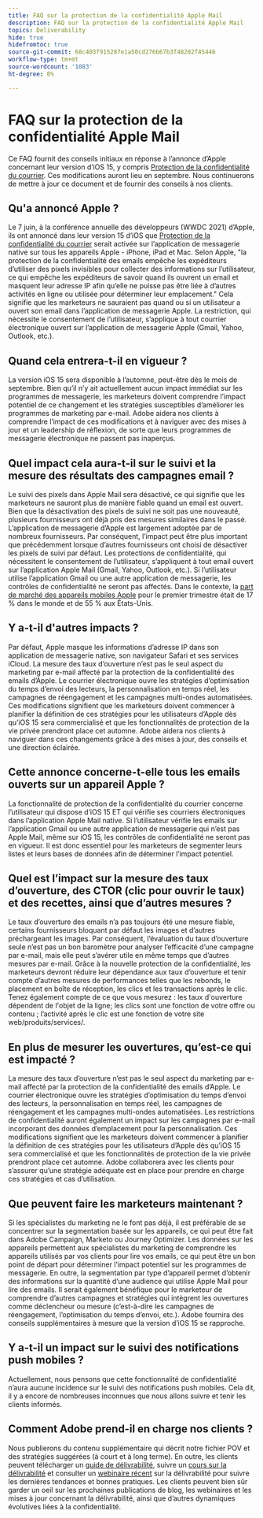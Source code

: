 ```yaml
---
title: FAQ sur la protection de la confidentialité Apple Mail
description: FAQ sur la protection de la confidentialité Apple Mail
topics: Deliverability
hide: true
hidefromtoc: true
source-git-commit: 68c403f915287e1a50cd276b67b3f48202f45446
workflow-type: tm+mt
source-wordcount: '1083'
ht-degree: 0%

---
```


# FAQ sur la protection de la confidentialité Apple Mail

Ce FAQ fournit des conseils initiaux en réponse à l’annonce d’Apple concernant leur version d’iOS 15, y compris [Protection de la confidentialité du courrier](https://www.apple.com/newsroom/2021/06/apple-advances-its-privacy-leadership-with-ios-15-ipados-15-macos-monterey-and-watchos-8/). Ces modifications auront lieu en septembre. Nous continuerons de mettre à jour ce document et de fournir des conseils à nos clients.

## Qu&#39;a annoncé Apple ?

Le 7 juin, à la conférence annuelle des développeurs (WWDC 2021) d’Apple, ils ont annoncé dans leur version 15 d’iOS que [Protection de la confidentialité du courrier](https://www.apple.com/newsroom/2021/06/apple-advances-its-privacy-leadership-with-ios-15-ipados-15-macos-monterey-and-watchos-8/) serait activée sur l’application de messagerie native sur tous les appareils Apple - iPhone, iPad et Mac. Selon Apple, &quot;la protection de la confidentialité des emails empêche les expéditeurs d’utiliser des pixels invisibles pour collecter des informations sur l’utilisateur, ce qui empêche les expéditeurs de savoir quand ils ouvrent un email et masquent leur adresse IP afin qu’elle ne puisse pas être liée à d’autres activités en ligne ou utilisée pour déterminer leur emplacement.&quot; Cela signifie que les marketeurs ne sauraient pas quand ou si un utilisateur a ouvert son email dans l’application de messagerie Apple. La restriction, qui nécessite le consentement de l’utilisateur, s’applique à tout courrier électronique ouvert sur l’application de messagerie Apple (Gmail, Yahoo, Outlook, etc.).

## Quand cela entrera-t-il en vigueur ?

La version iOS 15 sera disponible à l’automne, peut-être dès le mois de septembre. Bien qu’il n’y ait actuellement aucun impact immédiat sur les programmes de messagerie, les marketeurs doivent comprendre l’impact potentiel de ce changement et les stratégies susceptibles d’améliorer les programmes de marketing par e-mail. Adobe aidera nos clients à comprendre l’impact de ces modifications et à naviguer avec des mises à jour et un leadership de réflexion, de sorte que leurs programmes de messagerie électronique ne passent pas inaperçus.

## Quel impact cela aura-t-il sur le suivi et la mesure des résultats des campagnes email ?

Le suivi des pixels dans Apple Mail sera désactivé, ce qui signifie que les marketeurs ne sauront plus de manière fiable quand un email est ouvert. Bien que la désactivation des pixels de suivi ne soit pas une nouveauté, plusieurs fournisseurs ont déjà pris des mesures similaires dans le passé. L’application de messagerie d’Apple est largement adoptée par de nombreux fournisseurs. Par conséquent, l’impact peut être plus important que précédemment lorsque d’autres fournisseurs ont choisi de désactiver les pixels de suivi par défaut. Les protections de confidentialité, qui nécessitent le consentement de l’utilisateur, s’appliquent à tout email ouvert sur l’application Apple Mail (Gmail, Yahoo, Outlook, etc.). Si l’utilisateur utilise l’application Gmail ou une autre application de messagerie, les contrôles de confidentialité ne seront pas affectés. Dans le contexte, la [part de marché des appareils mobiles Apple](https://www.counterpointresearch.com/global-smartphone-share/) pour le premier trimestre était de 17 % dans le monde et de 55 % aux États-Unis.

## Y a-t-il d&#39;autres impacts ?

Par défaut, Apple masque les informations d’adresse IP dans son application de messagerie native, son navigateur Safari et ses services iCloud. La mesure des taux d’ouverture n’est pas le seul aspect du marketing par e-mail affecté par la protection de la confidentialité des emails d’Apple. Le courrier électronique ouvre les stratégies d’optimisation du temps d’envoi des lecteurs, la personnalisation en temps réel, les campagnes de réengagement et les campagnes multi-ondes automatisées. Ces modifications signifient que les marketeurs doivent commencer à planifier la définition de ces stratégies pour les utilisateurs d’Apple dès qu’iOS 15 sera commercialisé et que les fonctionnalités de protection de la vie privée prendront place cet automne. Adobe aidera nos clients à naviguer dans ces changements grâce à des mises à jour, des conseils et une direction éclairée.

## Cette annonce concerne-t-elle tous les emails ouverts sur un appareil Apple ?

La fonctionnalité de protection de la confidentialité du courrier concerne l’utilisateur qui dispose d’iOS 15 ET qui vérifie ses courriers électroniques dans l’application Apple Mail native. Si l’utilisateur vérifie les emails sur l’application Gmail ou une autre application de messagerie qui n’est pas Apple Mail, même sur iOS 15, les contrôles de confidentialité ne seront pas en vigueur. Il est donc essentiel pour les marketeurs de segmenter leurs listes et leurs bases de données afin de déterminer l’impact potentiel.

## Quel est l’impact sur la mesure des taux d’ouverture, des CTOR (clic pour ouvrir le taux) et des recettes, ainsi que d’autres mesures ?

Le taux d’ouverture des emails n’a pas toujours été une mesure fiable, certains fournisseurs bloquant par défaut les images et d’autres préchargeant les images. Par conséquent, l’évaluation du taux d’ouverture seule n’est pas un bon baromètre pour analyser l’efficacité d’une campagne par e-mail, mais elle peut s’avérer utile en même temps que d’autres mesures par e-mail. Grâce à la nouvelle protection de la confidentialité, les marketeurs devront réduire leur dépendance aux taux d’ouverture et tenir compte d’autres mesures de performances telles que les rebonds, le placement en boîte de réception, les clics et les transactions après le clic. Tenez également compte de ce que vous mesurez : les taux d&#39;ouverture dépendent de l&#39;objet de la ligne; les clics sont une fonction de votre offre ou contenu ; l’activité après le clic est une fonction de votre site web/produits/services/.

## En plus de mesurer les ouvertures, qu’est-ce qui est impacté ?

La mesure des taux d’ouverture n’est pas le seul aspect du marketing par e-mail affecté par la protection de la confidentialité des emails d’Apple. Le courrier électronique ouvre les stratégies d’optimisation du temps d’envoi des lecteurs, la personnalisation en temps réel, les campagnes de réengagement et les campagnes multi-ondes automatisées. Les restrictions de confidentialité auront également un impact sur les campagnes par e-mail incorporant des données d’emplacement pour la personnalisation. Ces modifications signifient que les marketeurs doivent commencer à planifier la définition de ces stratégies pour les utilisateurs d’Apple dès qu’iOS 15 sera commercialisé et que les fonctionnalités de protection de la vie privée prendront place cet automne. Adobe collaborera avec les clients pour s’assurer qu’une stratégie adéquate est en place pour prendre en charge ces stratégies et cas d’utilisation.

## Que peuvent faire les marketeurs maintenant ?

Si les spécialistes du marketing ne le font pas déjà, il est préférable de se concentrer sur la segmentation basée sur les appareils, ce qui peut être fait dans Adobe Campaign, Marketo ou Journey Optimizer. Les données sur les appareils permettent aux spécialistes du marketing de comprendre les appareils utilisés par vos clients pour lire vos emails, ce qui peut être un bon point de départ pour déterminer l’impact potentiel sur les programmes de messagerie. En outre, la segmentation par type d’appareil permet d’obtenir des informations sur la quantité d’une audience qui utilise Apple Mail pour lire des emails. Il serait également bénéfique pour le marketeur de comprendre d’autres campagnes et stratégies qui intègrent les ouvertures comme déclencheur ou mesure (c’est-à-dire les campagnes de réengagement, l’optimisation du temps d’envoi, etc.). Adobe fournira des conseils supplémentaires à mesure que la version d’iOS 15 se rapproche.

## Y a-t-il un impact sur le suivi des notifications push mobiles ?

Actuellement, nous pensons que cette fonctionnalité de confidentialité n’aura aucune incidence sur le suivi des notifications push mobiles. Cela dit, il y a encore de nombreuses inconnues que nous allons suivre et tenir les clients informés.

## Comment Adobe prend-il en charge nos clients ?

Nous publierons du contenu supplémentaire qui décrit notre fichier POV et des stratégies suggérées (à court et à long terme). En outre, les clients peuvent télécharger un [guide de délivrabilité](../introduction.md), suivre un [cours sur la délivrabilité](http://bit.ly/Deliverability-Course) et consulter un [webinaire récent](https://primetime.bluejeans.com/a2m/events/playback/29edda30-a9b8-4e4b-a460-e829c02c912a) sur la délivrabilité pour suivre les dernières tendances et bonnes pratiques. Les clients peuvent bien sûr garder un oeil sur les prochaines publications de blog, les webinaires et les mises à jour concernant la délivrabilité, ainsi que d’autres dynamiques évolutives liées à la confidentialité.

